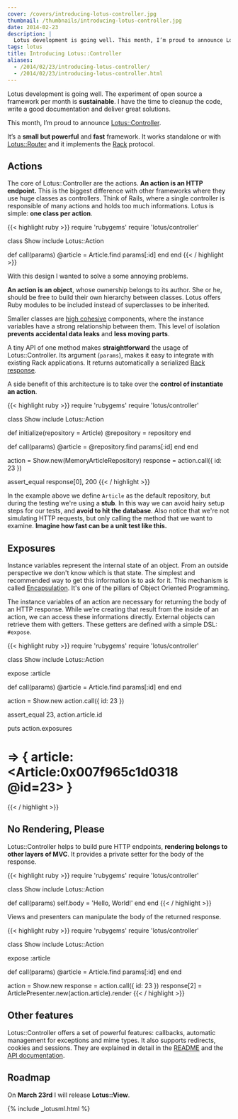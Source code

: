 ```yaml
---
cover: /covers/introducing-lotus-controller.jpg
thumbnail: /thumbnails/introducing-lotus-controller.jpg
date: 2014-02-23
description: |
  Lotus development is going well. This month, I’m proud to announce Lotus::Controller. It’s a small, powerful and fast Rack framework.
tags: lotus
title: Introducing Lotus::Controller
aliases:
  - /2014/02/23/introducing-lotus-controller/
  - /2014/02/23/introducing-lotus-controller.html
---
```


Lotus development is going well.
The experiment of open source a framework per month is **sustainable**.
I have the time to cleanup the code, write a good documentation and deliver great solutions.

This month, I’m proud to announce [Lotus::Controller](https://github.com/lotus/controller).

It’s a **small but powerful** and **fast** framework.
It works standalone or with [Lotus::Router](https://github.com/lotus/router) and it implements the [Rack](http://rack.github.io) protocol.

## Actions

The core of Lotus::Controller are the actions.
**An action is an HTTP endpoint.**
This is the biggest difference with other frameworks where they use huge classes as controllers.
Think of Rails, where a single controller is responsible of many actions and holds too much informations.
Lotus is simple: **one class per action**.

{{< highlight ruby >}}
require 'rubygems'
require 'lotus/controller'

class Show
  include Lotus::Action

  def call(params)
    @article = Article.find params[:id]
  end
end
{{< / highlight >}}

With this design I wanted to solve a some annoying problems.

**An action is an object**, whose ownership belongs to its author.
She or he, should be free to build their own hierarchy between classes.
Lotus offers Ruby modules to be included instead of superclasses to be inherited.

Smaller classes are <a href="http://en.wikipedia.org/wiki/Cohesion_(computer_science)#High_cohesion">high cohesive</a> components, where the instance variables have a strong relationship between them.
This level of isolation **prevents accidental data leaks** and **less moving parts**.

A tiny API of one method makes **straightforward** the usage of Lotus::Controller.
Its argument (`params`), makes it easy to integrate with existing Rack applications.
It returns automatically a serialized [Rack response](http://rack.rubyforge.org/doc/SPEC.html).

A side benefit of this architecture is to take over the **control of instantiate an action**.

{{< highlight ruby >}}
require 'rubygems'
require 'lotus/controller'

class Show
  include Lotus::Action

  def initialize(repository = Article)
    @repository = repository
  end

  def call(params)
    @article = @repository.find params[:id]
  end
end

action   = Show.new(MemoryArticleRepository)
response = action.call({ id: 23 })

assert_equal response[0], 200
{{< / highlight >}}

In the example above we define `Article` as the default repository, but during the testing we're using a **stub**.
In this way we can avoid hairy setup steps for our tests, and **avoid to hit the database**.
Also notice that we're not simulating HTTP requests, but only calling the method that we want to examine.
**Imagine how fast can be a unit test like this.**

## Exposures

Instance variables represent the internal state of an object.
From an outside perspective we don't know which is that state.
The simplest and recommended way to get this information is to ask for it.
This mechanism is called <a href="http://en.wikipedia.org/wiki/Encapsulation_(object-oriented_programming)">Encapsulation</a>.
It's one of the pillars of Object Oriented Programming.

The instance variables of an action are necessary for returning the body of an HTTP response.
While we're creating that result from the inside of an action, we can access these informations directly.
External objects can retrieve them with getters. These getters are defined with a simple DSL: `#expose`.

{{< highlight ruby >}}
require 'rubygems'
require 'lotus/controller'

class Show
  include Lotus::Action

  expose :article

  def call(params)
    @article = Article.find params[:id]
  end
end

action = Show.new
action.call({ id: 23 })

assert_equal 23, action.article.id

puts action.exposures
  # => { article: <Article:0x007f965c1d0318 @id=23> }
{{< / highlight >}}

## No Rendering, Please

Lotus::Controller helps to build pure HTTP endpoints, **rendering belongs to other layers of MVC**.
It provides a private setter for the body of the response.

{{< highlight ruby >}}
require 'rubygems'
require 'lotus/controller'

class Show
  include Lotus::Action

  def call(params)
    self.body = 'Hello, World!'
  end
end
{{< / highlight >}}

Views and presenters can manipulate the body of the returned response.

{{< highlight ruby >}}
require 'rubygems'
require 'lotus/controller'

class Show
  include Lotus::Action

  expose :article

  def call(params)
    @article = Article.find params[:id]
  end
end

action      = Show.new
response    = action.call({ id: 23 })
response[2] = ArticlePresenter.new(action.article).render
{{< / highlight >}}

## Other features

Lotus::Controller offers a set of powerful features: callbacks, automatic management for exceptions and mime types.
It also supports redirects, cookies and sessions.
They are explained in detail in the [README](https://github.com/lotus/controller#lotuscontroller) and the [API documentation](http://rdoc.info/gems/lotus-controller).

## Roadmap

On **March 23rd** I will release **Lotus::View**.

{% include _lotusml.html %}
